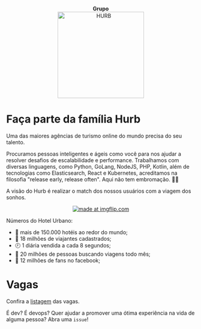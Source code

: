 <p align="center">
  <strong>Grupo</strong><br>
  <img src="https://avatars1.githubusercontent.com/u/7063040?v=4&s=200.jpg" alt="HURB" width="230" />
</p>

# Faça parte da família Hurb

Uma das maiores agências de turismo online do mundo precisa do seu talento.

Procuramos pessoas inteligentes e ágeis como você para nos ajudar a resolver desafios de escalabilidade e performance. Trabalhamos com diversas linguagens, como Python, GoLang, NodeJS, PHP, Kotlin, além de tecnologias como Elasticsearch, React e Kubernetes, acreditamos na filosofia "release early, release often". Aqui não tem embromação. 🔪💀

A visão do Hurb é realizar o match dos nossos usuários com a viagem dos sonhos.

<p align="center">
<a href="https://imgflip.com/i/1xg8s5"><img src="https://i.imgflip.com/1xg8s5.jpg" title="made at imgflip.com"/></a>
</p>

Números do Hotel Urbano:

-   🏨 mais de 150.000 hotéis ao redor do mundo;
-   🛫 18 milhões de viajantes cadastrados;
-   🕗 1 diária vendida a cada 8 segundos;
-   👯 20 milhões de pessoas buscando viagens todo mês;
-   👥 12 milhões de fans no facebook;

# Vagas

Confira a [listagem](https://hurb.gupy.io/) das vagas.

É dev? É devops? Quer ajudar a promover uma ótima experiência na vida de alguma pessoa? Abra uma `issue`!
